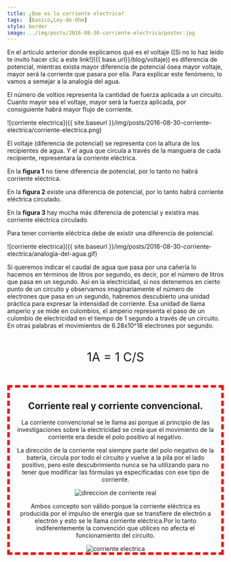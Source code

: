```yaml
---
title: ¿Que es la corriente electrica?
tags:  [basico,Ley-de-Ohm]
style: border 
image: ../img/posts/2016-08-30-corriente-electrica/poster.jpg
---
```


En el artículo anterior donde explicamos qué es el voltaje ([Si no lo haz leído te invito hacer clic a este link!]({{ base.url}}/blog/voltaje)) es diferencia de potencial, mientras exista mayor diferencia de potencial ósea mayor voltaje, mayor será la corriente que pasara por ella. Para explicar este fenómeno, lo vamos a semejar a la analogía del agua.

El número de voltios representa la cantidad de fuerza aplicada a un circuito. Cuanto mayor sea el voltaje, mayor será la fuerza aplicada, por consiguiente habrá mayor flujo de corriente.

![corriente electrica]({{ site.baseurl }}/img/posts/2016-08-30-corriente-electrica/corriente-electrica.png)

El voltaje (diferencia de potencial) se representa con la altura de los recipientes de agua. Y el agua que circula a través de la manguera de cada recipiente, representara la corriente eléctrica.

En la **figura 1** no tiene diferencia de potencial, por lo tanto no habrá corriente eléctrica.

En la **figura 2** existe una diferencia de potencial, por lo tanto habrá corriente eléctrica circulado.

En la **figura 3** hay mucha más diferencia de potencial y existira mas corriente eléctrica circulado.

Para tener corriente eléctrica debe de existir una diferencia de potencial.

![corriente electrica]({{ site.baseurl }}/img/posts/2016-08-30-corriente-electrica/analogia-del-agua.gif)

Si queremos indicar el caudal de agua que pasa por una cañería lo hacemos en términos de litros por segundo, es decir, por el número de litros que pasa en un segundo. Asi en la electricidad, si nos detenemos en cierto punto de un circuito y observamos imaginariamente el número de electrones que pasa en un segundo, habremos descubierto una unidad práctica para expresar la intensidad de corriente. Esa unidad de llama amperio y se mide en culombios, el amperio representa el paso de un culombio de electricidad en el tiempo de 1 segundo a través de un circuito. En otras palabras el movimientos de 6.28x10^18 electrones por segundo.

<p style="font-size:2em; text-align:center; padding:20px 0">1A = 1 C/S</p>

<div style="text-align:center;border:6px dashed red; padding:0 15px">

<h2> Corriente real y corriente convencional.</h2>

<p>
     La corriente convencional se le llama asi porque al principio de las investigaciones sobre la electricidad se creía que el movimiento de la corriente era desde el polo positivo al negativo.
</p>
<p>
     La dirección de la corriente real siempre parte del polo negativo de la batería, circula por todo el circuito y vuelve a la pila por el lado positivo, pero este descubrimiento nunca se ha utilizando para no tener que modificar las fórmulas ya especificadas con ese tipo de corriente.
</p>
     <img style="margin:0 auto" src="{{ site.baseurl }}/img/corriente/corriente-real.jpg" alt="direccion de corriente real"/>
<p>
     Ambos concepto son válido porque la corriente eléctrica es producida por el impulso de energía que se transfiere de electrón a electrón y esto se le llama corriente eléctrica.Por lo tanto indiferentemente la convención que utilices no afecta el funcionamiento del circuito.
</p>
     <img src="{{ site.baseurl }}/img/posts/2016-08-30-corriente-electrica/corriente-electrica.gif" alt="corriente electrica"/>
</div>
